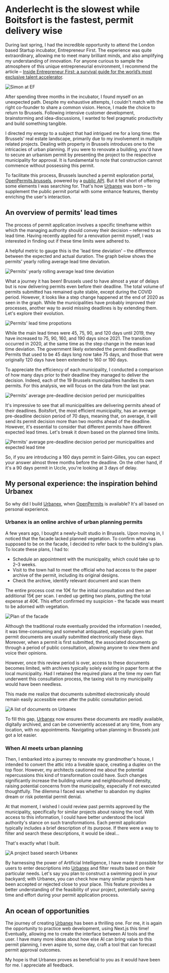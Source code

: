 # Anderlecht is the slowest while Boitsfort is the fastest, permit delivery wise

During last spring, I had the incredible opportunity to attend the London based Startup incubator, Entrepreneur First. The experience was quite extraordinary, allowing me to meet many brilliant minds, and also amplifying my understanding of innovation. For anyone curious to sample the atmosphere of this unique entrepreneurial environment, I recommend the article – [Inside Entrepreneur First: a survival guide for the world’s most exclusive talent accelerator](https://highleverage.substack.com/p/inside-entrepreneur-first-a-survival).

![Simon at EF](/img/posts/anderlecht-slowest-boitsfort-fastest-permit-delivery-wise/ef_simon.png)

After spending three months in the incubator, I found myself on an unexpected path. Despite my exhaustive attempts, I couldn't match with the right co-founder to share a common vision. Hence, I made the choice to return to Brussels. Following intensive customer development, brainstorming and idea-discussions, I wanted to feel pragmatic productivity and build something tangible.

I directed my energy to a subject that had intrigued me for a long time: the Brussels' real estate landscape, primarily due to my involvement in multiple related projects. Dealing with property in Brussels introduces one to the intricacies of urban planning. If you were to renovate a building, you'd have to secure an urbanism permit by presenting the project to the respective municipality for approval. It is fundamental to note that construction cannot commence without possessing this permit.

To facilitate this process, Brussels launched a permit exploration portal, [OpenPermits.brussels](https://openpermits.brussels/), powered by a [public API](https://openpermits.brussels/fr/about). But it fell short of offering some elements I was searching for. That's how [Urbanex](https://urbanex.be/) was born – to supplement the public permit portal with some enhance features, thereby enriching the user's interaction.

## An overview of permits' lead times

The process of permit application involves a specific timeframe within which the managing authority should convey their decision – referred to as lead time. Having recently applied for a renovation permit myself, I was interested in finding out if these time limits were adhered to.

A helpful metric to gauge this is the 'lead time deviation' – the difference between the expected and actual duration. The graph below shows the permits' yearly rolling average lead time deviation.

![Permits' yearly rolling average lead time deviation](/img/posts/anderlecht-slowest-boitsfort-fastest-permit-delivery-wise/permit_count_and_lt_deviation_over_time.svg)

What a journey it has been! Brussels used to have almost a year of delays but is now delivering permits even before their deadline. The total volume of permits submitted has remained quite stable, except during the COVID period. However, it looks like a step change happened at the end of 2020 as seen in the graph. While the municipalities have probably improved their processes, another way to avoid missing deadlines is by extending them. Let's explore their evolution.

![Permits' lead time propotions](/img/posts/anderlecht-slowest-boitsfort-fastest-permit-delivery-wise/permit_count_expected_lt.svg)

While the main lead times were 45, 75, 90, and 120 days until 2019, they have increased to 75, 90, 160, and 190 days since 2021. The transition occurred in 2020, at the same time as the step change in the mean lead time deviation. The government likely extended the permit deadlines. Permits that used to be 45 days long now take 75 days, and those that were originally 120 days have been extended to 160 or 190 days.

To appreciate the efficiency of each municipality, I conducted a comparison of how many days prior to their deadline they managed to deliver the decision. Indeed, each of the 19 Brussels municipalities handles its own permits. For this analysis, we will focus on the data from the last year.

![Permits' average pre-deadline decision period per municipalities](/img/posts/anderlecht-slowest-boitsfort-fastest-permit-delivery-wise/mean_pre_notice_muni.svg)

It's impressive to see that all municipalities are delivering permits ahead of their deadlines. Boitsfort, the most efficient municipality, has an average pre-deadline decision period of 70 days, meaning that, on average, it will send its permit decision more than two months ahead of the deadline. However, it's essential to consider that different permits have different expected lead times. Let's break it down based on the planned time limits.

![Permits' average pre-deadline decision period per municipalities and expected lead time](/img/posts/anderlecht-slowest-boitsfort-fastest-permit-delivery-wise/mean_lt_dev_muni_expected_ld.svg)

So, if you are introducing a 160 days permit in Saint-Gilles, you can expect your answer almost three months before the deadline. On the other hand, if it's a 90 days permit in Uccle, you're looking at 3 days of delay.

## My personal experience: the inspiration behind Urbanex

So why did I build [Urbanex](https://urbanex.be), when [OpenPermits](https://openpermits.brussels/) is available? It's all based on personal experience.

### Urbanex is an online archive of urban planning permits

A few years ago, I bought a newly-built studio in Brussels. Upon moving in, I noticed that the facade lacked planned vegetation. To confirm what was supposed to be on the facade, I decided to refer back to the building's plan. To locate these plans, I had to:

- Schedule an appointment with the municipality, which could take up to 2–3 weeks.
- Visit to the town hall to meet the official who had access to the paper archive of the permit, including its original designs.
- Check the archive, identify relevant document and scan them

The entire process cost me 10€ for the initial consultation and then an additional 15€ per scan. I ended up getting two plans, putting the total expense at 40€. This effort confirmed my suspicion - the facade was meant to be adorned with vegetation.

![Plan of the facade](/img/posts/anderlecht-slowest-boitsfort-fastest-permit-delivery-wise/plan_facade.png)

Although the traditional route eventually provided the information I needed, it was time-consuming and somewhat antiquated, especially given that permit documents are usually submitted electronically these days. Moreover, when a permit is first submitted, the associated documents go through a period of public consultation, allowing anyone to view them and voice their opinions.

However, once this review period is over, access to these documents becomes limited, with archives typically solely existing in paper form at the local municipality. Had I retained the required plans at the time my own flat underwent this consultation process, the taxing visit to my municipality would have been needless.

This made me realize that documents submitted electronically should remain easily accessible even after the public consultation period.

![A list of documents on Urbanex](/img/posts/anderlecht-slowest-boitsfort-fastest-permit-delivery-wise/urbanex_documents.png)

To fill this gap, [Urbanex](https://urbanex.be) now ensures these documents are readily available, digitally archived, and can be conveniently accessed at any time, from any location, with no appointments. Navigating urban planning in Brussels just got a lot easier.

### When AI meets urban planning

Then, I embarked into a journey to renovate my grandmother's house, I intended to convert the attic into a liveable space, creating a duplex on the top floor. However, my architects cautioned me about the potential repercussions this kind of transformation could have. Such changes significantly increase the building volume and neighbourhood density, raising potential concerns from the municipality, especially if not executed thoughtfully. The dilemma I faced was whether to abandon my duplex dream or risk potential permit denial.

At that moment, I wished I could review past permits approved by the municipality, specifically for similar projects about raising the roof. With access to this information, I could have better understood the local authority's stance on such transformations. Each permit application typically includes a brief description of its purpose. If there were a way to filter and search these descriptions, it would be ideal...

That's exactly what I built.

![A project based search Urbanex](/img/posts/anderlecht-slowest-boitsfort-fastest-permit-delivery-wise/urbanex_project_ref.png)

By harnessing the power of Artificial Intelligence, I have made it possible for users to enter descriptions into [Urbanex](https://urbanex.be) and filter results based on their particular needs. Let's say you plan to construct a swimming pool in your backyard; with Urbanex, you can check how many similar projects have been accepted or rejected close to your place. This feature provides a better understanding of the feasibility of your project, potentially saving time and effort during your permit application process.

## An ocean of opportunities

The journey of creating [Urbanex](https://urbanex.be) has been a thrilling one. For me, it is again the opportunity to practice web development, using Next.js this time! Eventually, allowing me to create the interface between AI tools and the user. I have many more ideas about how else AI can bring value to this permit planning, I even aspire to, some day, craft a tool that can forecast permit approval outcomes.

My hope is that Urbanex proves as beneficial to you as it would have been for me. I appreciate all feedback.
